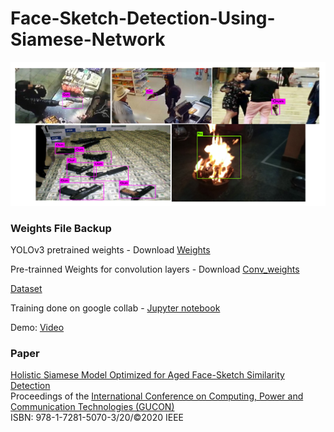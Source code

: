 # Face-Sketch-Detection-Using-Siamese-Network

![result](https://github.com/ParthMehta15/Fire-and-Gun-Anomaly-Detection/blob/main/images/fire_gun.jpg "Model Output")



### Weights File Backup

YOLOv3 pretrained weights - Download [Weights](https://pjreddie.com/media/files/yolov3.weights) 

Pre-trainned Weights for convolution layers - Download [Conv_weights](https://pjreddie.com/media/files/darknet53.conv.74)


[Dataset](https://www.kaggle.com/parthmehta15/gunfire-yolo)

Training done on google collab - [Jupyter notebook](https://colab.research.google.com/drive/1rtBmGPgYQGwpAPkcqqgb_RE6fZj89ceb?usp=sharing)

Demo: [Video](https://www.linkedin.com/posts/parthmehta15_deeplearning-neuralnetworks-ai-activity-6725707478996160512-ixJp)

### Paper
[Holistic Siamese Model Optimized for Aged Face-Sketch Similarity Detection](https://ieeexplore.ieee.org/document/9231260) <br>
Proceedings of the [International Conference on Computing, Power and Communication Technologies (GUCON)](https://ieeexplore.ieee.org/xpl/conhome/9230460/proceeding) <br>
ISBN: 978-1-7281-5070-3/20/©2020 IEEE <br>


